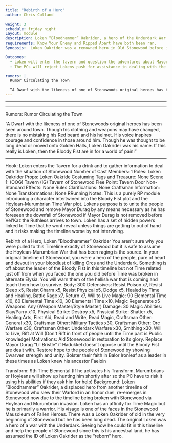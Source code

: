 ```yaml
---
title: "Rebirth of a Hero"
author: Chris Colland

weight: 3
schedule: friday night
Layout: module
description: Loken “Bloodhammer” Oakrider, a hero of the Underdark War and of old Stonewood has been sighted around town lately. People thought he had been long dead or moved onto Golden Halls. With the Rebirth of the Bloody Fist, this living legend has re-emerged into Stonewood but something is different this time…
requirements: Know Your Enemy and Ripped Apart have both been ran.
Synopsis:  Loken Oakrider was a renowned hero in Old Stonewood before it was properly settled into the Barony of Woodhaven under the Duchy of Elysia. There was a great and terrible war with the Underdark and Loken was among the last standing Dwarven Generals when the Dryder Queen was defeated. Beyond most peoples memory, Loken has re-emerged from his retirement as a great Foe threatens Stonewood once again that has the potential to rival that of the Underdark War…. But there is one problem… Loken shouldn’t be in as good of health as he is…

Outcomes:
  - Loken will enter the tavern and question the adventures about Mayor Durag and his vile deeds. He will attempt to push the adventurers into action and bolster morale of the people in Stonewood from this bowing down that was “agreed upon” He will promise to “set the Mayor” straight on Saturday…
  - The PCs will reject Lokens push for assistance in dealing with the Mayor as they might feel he would destabilize the Town further.

rumors: |
  Rumor Circulating the Town

  “A Dwarf with the likeness of one of Stonewoods original heroes has been seen around town. Though his clothing and weapons may have changed, there is no mistaking his Red beard and his helmet. His voice inspires courage and confidence in those around him. Though he was thought to be long dead or moved onto Golden Halls, Loken Oakrider was his name. If this really is Loken, then the Bloody Fist are in for a world of pain!”
---
```


________________________________________
________________________________________


Rumors: Rumor Circulating the Town

“A Dwarf with the likeness of one of Stonewoods original heroes has been seen around town. Though his clothing and weapons may have changed, there is no mistaking his Red beard and his helmet. His voice inspires courage and confidence in those around him. Though he was thought to be long dead or moved onto Golden Halls, Loken Oakrider was his name. If this really is Loken, then the Bloody Fist are in for a world of pain!”
________________________________________
Hook: Loken enters the Tavern for a drink and to gather information to deal with the situation of Stonewood
Number of Cast Members: 1
Roles: Loken Oakrider
Props:  Loken Oakride Costuming
Tags and Treasure: None
Scene 1:  (OOG) Tavern  (IG) Tavern of Stonewood
Flee Point: Tavern Door
Non-Standard Effects: None
Rules Clarifications: None
Craftsman Information: None
Transformations: None
 	RRunning Notes: This is a purely RP module introducing a character intertwined into the Bloody Fist plot and the Hoylean-Murumbrian Time War plot. Lokens purpose is to unite the people of Stonewood and remove Mayor Durag by any means necessary as he has foreseen the downfall of Stonewood if Mayor Durag is not removed before Vel’Kaz the Ruthless arrives to town. Loken has a set of hidden powers linked to Time that he wont reveal unless things are getting to out of hand and it risks making the timeline worse by not intervining.
















































Rebirth of a Hero, Loken ”Bloodhammer” Oakrider
You aren't sure why you were pulled to this Timeline exactly of Stonewood but it is safe to assume the Hoylean-Murumbrian War that has been raging is the source. In your original timeline of Stonewood, you were a hero of the people, pure of heart and devout in your bloodlust of killing Orcs and the Underdark. Something is off about the leader of the Bloody Fist in this timeline but not Time related just off from when you faced the one you did before Time was broken in alternate Elysia. You will warn them of the hellish war that is coming and teach them how to survive.
Body: 300 
Defensives:  Resist Poison x7, Resist Sleep x5, Resist Charm x5, Resist Physical x5, Dodge x5, Healed by Time and Healing, Battle Rage x7, Return x7, Will to Live
Magic: 90 Elemental Time x10, 60 Elemental Time x10, 30 Elemental Time x10, Magic Regenerate x5
Weapons: Any (Weapon Master/Style Master)
Damage: 30 Magic
Abilities: Slay/Parry x10, Physical Strike: Destroy x5, Physical Strike: Shatter x5, Healing Arts, First Aid, Read and Write, Read Magic, Craftsman Other: General x30, Craftsman Other: Military Tactics x30, Craftsman Other: Orc Warfare x30, Craftsman Other: Underdark Warfare x30, Smithing x30, Will to Live, Rift at Will (Don't Rift in front of people until the Time part is Public knowledge)
Motivations: Aid Stonewood in restoration to its glory. Replace Mayor Durag “Lil Bristle”  if Hadukkel doesn’t oppose until the Bloody Fist are dealt with. Restore hope to the people of Stonewood by showing Dwarven strength and unity. Bolster their faith in Balor Ironleaf as a leader in these times as Loken knew his ancestor Faeloin

Transform: 9th Time Elemental (If he activates his Transform, Murumbrians or Hoyleans will show up hunting him shortly after so the PC have to risk it using his abilities if they ask him for help)
Background: Loken “Bloodhammer” Oakrider, a displaced hero from another timeline of Stonewood who slew their Warlord in an honor duel, re-emerges in Stonewood now due to the timeline being broken with Stonewood via Hoylean and Murumbrian invasion. Loken has an affinity for Time Magic but he is primarily a warrior. His visage is one of the faces in the Stonewood Mausoleum of Fallen Heroes. There was a Loken Oakrider of old in the very beginning of Stonewood but he has been long dead. The original Loken was a hero of a war with the Underdark. Seeing how he could fit in this timeline and help the people of Stonewood since this is his ancestral land, he has assumed the ID of Loken Oakrider as the “reborn” hero.
